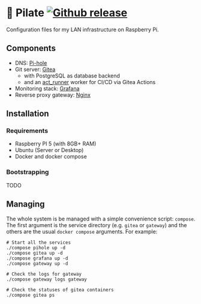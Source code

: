 # :strawberry: Pilate [![Github release](https://img.shields.io/github/release/nightnoryu/pilate.svg)](https://github.com/nightnoryu/pilate/releases)

Configuration files for my LAN infrastructure on Raspberry Pi.

## Components

- DNS: [Pi-hole](https://pi-hole.net)
- Git server: [Gitea](https://about.gitea.com/products/gitea)
  - with PostgreSQL as database backend
  - and an [act_runner](https://gitea.com/gitea/act_runner) worker for CI/CD via Gitea Actions
- Monitoring stack: [Grafana](https://grafana.com)
- Reverse proxy gateway: [Nginx](https://nginx.org)

## Installation

### Requirements

- Raspberry PI 5 (with 8GB+ RAM)
- Ubuntu (Server or Desktop)
- Docker and docker compose

### Bootstrapping

TODO

## Managing

The whole system is be managed with a simple convenience script: `compose`. The first argument is the service directory (e.g. `gitea` or `gateway`) and the others are the usual `docker compose` arguments. For example:

```shell
# Start all the services
./compose pihole up -d
./compose gitea up -d
./compose grafana up -d
./compose gateway up -d

# Check the logs for gateway
./compose gateway logs gateway

# Check the statuses of gitea containers
./compose gitea ps
```
